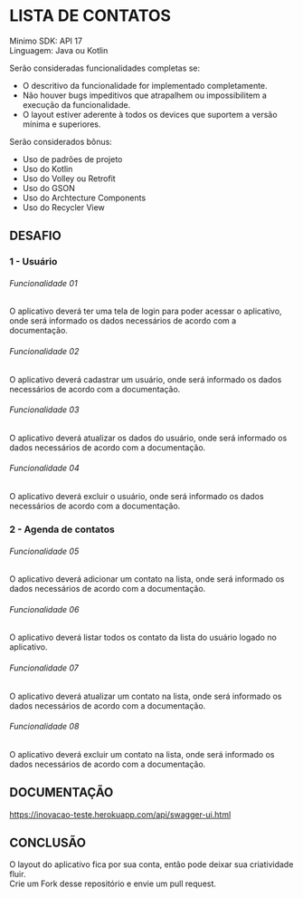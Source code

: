 # LISTA DE CONTATOS

Minimo SDK: API 17</br>
Linguagem: Java ou Kotlin</br>

Serão consideradas funcionalidades completas se:</br>
- O descritivo da funcionalidade for implementado completamente.</br>
- Não houver bugs impeditivos que atrapalhem ou impossibilitem a execução da funcionalidade.</br>
- O layout estiver aderente à todos os devices que suportem a versão mínima e superiores.</br>

Serão considerados bônus:</br>
- Uso de padrões de projeto </br>
- Uso do Kotlin </br>
- Uso do Volley ou Retrofit </br>
- Uso do GSON </br>
- Uso do Archtecture Components </br>
- Uso do Recycler View </br>


## DESAFIO

### 1 - Usuário

###### Funcionalidade 01
O aplicativo deverá ter uma tela de login para poder acessar o aplicativo, onde será informado os dados necessários de acordo com a documentação.

###### Funcionalidade 02
O aplicativo deverá cadastrar um usuário, onde será informado os dados necessários de acordo com a documentação.

###### Funcionalidade 03
O aplicativo deverá atualizar os dados do usuário, onde será informado os dados necessários de acordo com a documentação. 

###### Funcionalidade 04
O aplicativo deverá excluir o usuário, onde será informado os dados necessários de acordo com a documentação.

### 2 - Agenda de contatos
	
###### Funcionalidade 05
O aplicativo deverá adicionar um contato na lista, onde será informado os dados necessários de acordo com a documentação.

###### Funcionalidade 06
O aplicativo deverá listar todos os contato da lista do usuário logado no aplicativo.

###### Funcionalidade 07
O aplicativo deverá atualizar um contato na lista, onde será informado os dados necessários de acordo com a documentação.

###### Funcionalidade 08
O aplicativo deverá excluir um contato na lista, onde será informado os dados necessários de acordo com a documentação.


## DOCUMENTAÇÃO

https://inovacao-teste.herokuapp.com/api/swagger-ui.html


## CONCLUSÃO

O layout do aplicativo fica por sua conta, então pode deixar sua criatividade fluir.</br>
Crie um Fork desse repositório e envie um pull request.</br>
